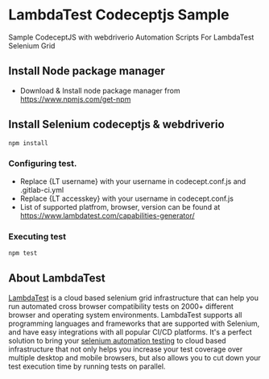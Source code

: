 # LambdaTest Codeceptjs Sample
Sample CodeceptJS with webdriverio Automation Scripts For LambdaTest Selenium Grid
 

## Install Node package manager
- Download & Install node package manager from
   https://www.npmjs.com/get-npm

## Install Selenium codeceptjs & webdriverio
```bash
npm install
```

### Configuring test.
- Replace {LT username} with your username in codecept.conf.js and .gitlab-ci.yml
- Replace {LT accesskey}  with your username in codecept.conf.js
- List of supported platfrom, browser, version can be found at https://www.lambdatest.com/capabilities-generator/


### Executing test
```bash
npm test
```
## About LambdaTest

[LambdaTest](https://www.lambdatest.com/) is a cloud based selenium grid infrastructure that can help you run automated cross browser compatibility tests on 2000+ different browser and operating system environments. LambdaTest supports all programming languages and frameworks that are supported with Selenium, and have easy integrations with all popular CI/CD platforms. It's a perfect solution to bring your [selenium automation testing](https://www.lambdatest.com/selenium-automation) to cloud based infrastructure that not only helps you increase your test coverage over multiple desktop and mobile browsers, but also allows you to cut down your test execution time by running tests on parallel.
